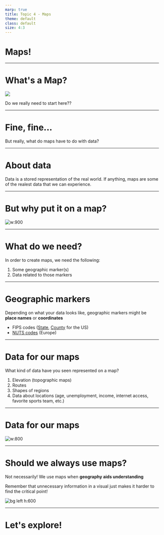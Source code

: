 ```yaml
---
marp: true
title: Topic 4 - Maps
theme: default
class: default
size: 4:3
---
```


# Maps!

---

# What's a Map?

![](https://thumbs.gfycat.com/FarBlankAmericancrow-size_restricted.gif)

Do we really need to start here??

---

# Fine, fine...

But really, what do maps have to do with data?

---

# About data

Data is a stored representation of the real world. If anything, maps are some of the realest data that we can experience.

---

# But why put it on a map?

![w:900](https://offloadmedia.feverup.com/secretldn.com/wp-content/uploads/2018/08/18131303/walking-tube-map.jpg)

---

# What do we need?

In order to create maps, we need the following:
1. Some geographic marker(s)
2. Data related to those markers

---

# Geographic markers

Depending on what your data looks like, geographic markers might be **place names** or **coordinates**

- FIPS codes ([State](https://www.nrcs.usda.gov/wps/portal/nrcs/detail/?cid=nrcs143_013696), [County](https://www.nrcs.usda.gov/wps/portal/nrcs/detail/national/home/?cid=nrcs143_013697) for the US)
- [NUTS codes](https://ec.europa.eu/eurostat/web/nuts/background) (Europe)

---

# Data for our maps

What kind of data have you seen represented on a map?

1) Elevation (topographic maps)
2) Routes
3) Shapes of regions
4) Data about locations (age, unemployment, income, internet access, favorite sports team, etc.)

---

# Data for our maps

![w:800](http://news.legislature.ne.gov/lrd/files/2018/01/01312018_mow_medianincomeLD-1024x663.png)

---

# Should we always use maps?

Not necessarily! We use maps when **geography aids understanding**

Remember that unnecessary information in a visual just makes it harder to find the critical point!


![bg left h:600](https://www.cbpp.org/sites/default/files/atoms/files/5-12-15sfp-f1.png)


---

# Let's explore!